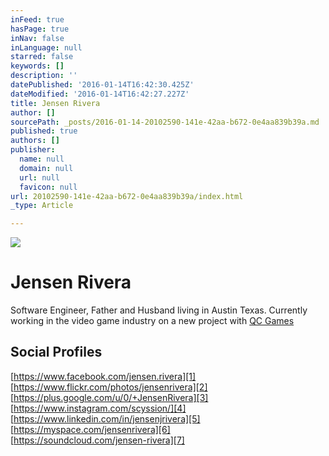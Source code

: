 ```yaml
---
inFeed: true
hasPage: true
inNav: false
inLanguage: null
starred: false
keywords: []
description: ''
datePublished: '2016-01-14T16:42:30.425Z'
dateModified: '2016-01-14T16:42:27.227Z'
title: Jensen Rivera
author: []
sourcePath: _posts/2016-01-14-20102590-141e-42aa-b672-0e4aa839b39a.md
published: true
authors: []
publisher:
  name: null
  domain: null
  url: null
  favicon: null
url: 20102590-141e-42aa-b672-0e4aa839b39a/index.html
_type: Article

---
```

![](https://the-grid-user-content.s3-us-west-2.amazonaws.com/4137cb36-4c0e-4274-a534-03954bd248c9.jpg)

# Jensen Rivera

Software Engineer, Father and Husband living in Austin Texas. Currently working in the video game industry on a new project with [QC Games][0]

## Social Profiles

[https://www.facebook.com/jensen.rivera][1]  
[https://www.flickr.com/photos/jensenrivera][2]  
[https://plus.google.com/u/0/+JensenRivera][3]  
[https://www.instagram.com/scyssion/][4]  
[https://www.linkedin.com/in/jensenjrivera][5]  
[https://myspace.com/jensenrivera][6]  
[https://soundcloud.com/jensen-rivera][7]

[0]: http://qcgamedev.com/wp/
[1]: https://www.facebook.com/jensen.rivera
[2]: https://www.flickr.com/photos/jensenrivera
[3]: https://plus.google.com/u/0/+JensenRivera
[4]: https://www.instagram.com/scyssion/
[5]: https://www.linkedin.com/in/jensenjrivera
[6]: https://myspace.com/jensenrivera
[7]: https://soundcloud.com/jensen-rivera